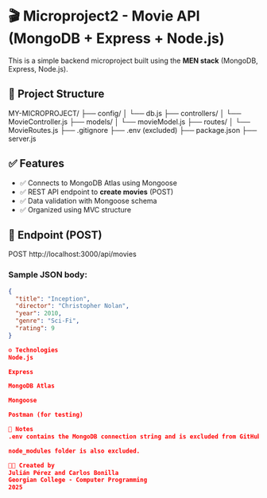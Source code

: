 # 🎬 Microproject2 - Movie API (MongoDB + Express + Node.js)

This is a simple backend microproject built using the **MEN stack** (MongoDB, Express, Node.js).

## 📂 Project Structure

MY-MICROPROJECT/
├── config/
│   └── db.js
├── controllers/
│   └── MovieController.js
├── models/
│   └── movieModel.js
├── routes/
│   └── MovieRoutes.js
├── .gitignore
├── .env (excluded)
├── package.json
├── server.js


## ✅ Features

- ✅ Connects to MongoDB Atlas using Mongoose
- ✅ REST API endpoint to **create movies** (POST)
- ✅ Data validation with Mongoose schema
- ✅ Organized using MVC structure

## 📮 Endpoint (POST)

POST http://localhost:3000/api/movies


### Sample JSON body:

```json
{
  "title": "Inception",
  "director": "Christopher Nolan",
  "year": 2010,
  "genre": "Sci-Fi",
  "rating": 9
}

⚙️ Technologies
Node.js

Express

MongoDB Atlas

Mongoose

Postman (for testing)

🔐 Notes
.env contains the MongoDB connection string and is excluded from GitHub for security.

node_modules folder is also excluded.

👨‍💻 Created by
Julián Pérez and Carlos Bonilla
Georgian College - Computer Programming
2025